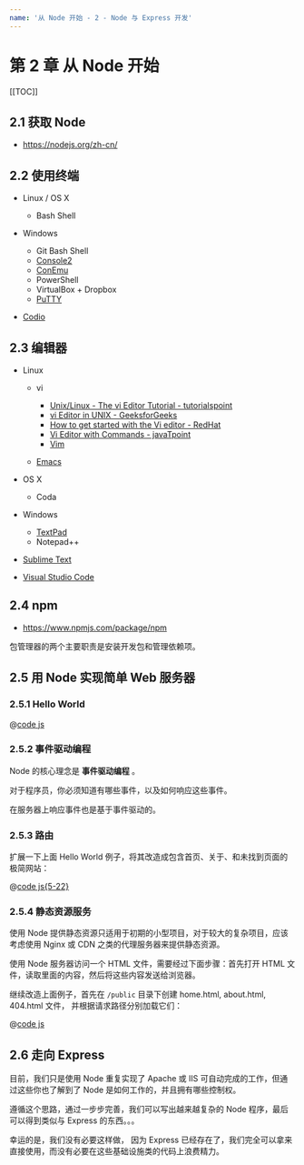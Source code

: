 ```yaml
---
name: '从 Node 开始 - 2 - Node 与 Express 开发'
---
```


# 第 2 章 从 Node 开始

[[TOC]]

## 2.1 获取 Node

- <https://nodejs.org/zh-cn/>

## 2.2 使用终端

- Linux / OS X

  - Bash Shell

- Windows

  - Git Bash Shell
  - [Console2](https://sourceforge.net/projects/console/)
  - [ConEmu](https://github.com/Maximus5/ConEmu)
  - PowerShell
  - VirtualBox + Dropbox
  - [PuTTY](https://putty.org/)

- [Codio](https://www.codio.com/)

## 2.3 编辑器

- Linux

  - vi

    - [Unix/Linux - The vi Editor Tutorial - tutorialspoint](https://www.tutorialspoint.com/unix/unix-vi-editor.htm)
    - [vi Editor in UNIX - GeeksforGeeks](https://www.geeksforgeeks.org/vi-editor-unix/)
    - [How to get started with the Vi editor - RedHat](https://www.redhat.com/sysadmin/get-started-vi-editor)
    - [Vi Editor with Commands - javaTpoint](https://www.javatpoint.com/vi-editor)
    - [Vim](https://www.vim.org/)

  - [Emacs](https://www.gnu.org/software/emacs/)

- OS X

  - Coda

- Windows

  - [TextPad](https://www.textpad.com/home)
  - Notepad++

- [Sublime Text](https://www.sublimetext.com/)

- [Visual Studio Code](https://code.visualstudio.com/)

## 2.4 npm

- <https://www.npmjs.com/package/npm>

包管理器的两个主要职责是安装开发包和管理依赖项。

## 2.5 用 Node 实现简单 Web 服务器

### 2.5.1 Hello World

@[code js](./codes/2-5-1-hello-world.js)

### 2.5.2 事件驱动编程

Node 的核心理念是 **事件驱动编程** 。

对于程序员，你必须知道有哪些事件，以及如何响应这些事件。

在服务器上响应事件也是基于事件驱动的。

### 2.5.3 路由

扩展一下上面 Hello World 例子，将其改造成包含首页、关于、和未找到页面的极简网站：

@[code js{5-22}](./codes/2-5-3-simple-website.js)

### 2.5.4 静态资源服务

使用 Node 提供静态资源只适用于初期的小型项目，对于较大的复杂项目，应该考虑使用 Nginx 或 CDN 之类的代理服务器来提供静态资源。

使用 Node 服务器访问一个 HTML 文件，需要经过下面步骤：首先打开 HTML 文件，读取里面的内容，然后将这些内容发送给浏览器。

继续改造上面例子，首先在 `/public` 目录下创建 home.html, about.html, 404.html 文件，
并根据请求路径分别加载它们：

@[code js](./codes/2-5-4-static-resource-service.js)

## 2.6 走向 Express

目前，我们只是使用 Node 重复实现了 Apache 或 IIS 可自动完成的工作，但通过这些你也了解到了 Node 是如何工作的，并且拥有哪些控制权。

遵循这个思路，通过一步步完善，我们可以写出越来越复杂的 Node 程序，最后可以得到类似与 Express 的东西。。。

幸运的是，我们没有必要这样做， 因为 Express 已经存在了，我们完全可以拿来直接使用，而没有必要在这些基础设施类的代码上浪费精力。
